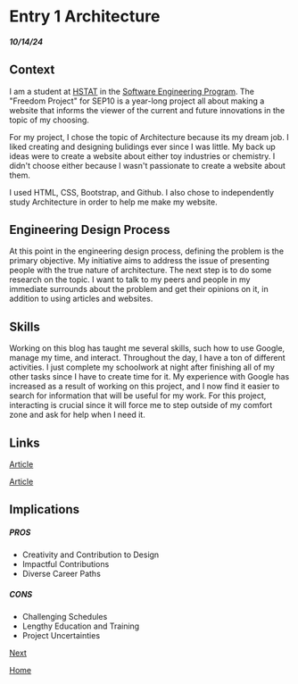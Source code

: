 # Entry 1 Architecture
##### 10/14/24

## Context
I am a student at [HSTAT](https://www.hstat.org/) in the [Software Engineering Program](https://hstatsep.github.io/). The "Freedom Project" for SEP10 is a year-long project all about making a website that informs the viewer of the current and future innovations in the topic of my choosing.

For my project, I chose the topic of Architecture because its my dream job. I liked creating and designing bulidings ever since I was little. My back up ideas were to create a website about either toy industries or chemistry. I didn't choose either because I wasn't passionate to create a website about them. 

I used HTML, CSS, Bootstrap, and Github. I also chose to independently study Architecture in order to help me make my website.

## Engineering Design Process
At this point in the engineering design process, defining the problem is the primary objective. My initiative aims to address the issue of presenting people with the true nature of architecture. The next step is to do some research on the topic. I want to talk to my peers and people in my immediate surrounds about the problem and get their opinions on it, in addition to using articles and websites.
## Skills 
Working on this blog has taught me several skills, such how to use Google, manage my time, and interact. Throughout the day, I have a ton of different activities. I just complete my schoolwork at night after finishing all of my other tasks since I have to create time for it. My experience with Google has increased as a result of working on this project, and I now find it easier to search for information that will be useful for my work. For this project, interacting is crucial since it will force me to step outside of my comfort zone and ask for help when I need it.  

## Links

[Article](https://www.prarch.com/rewards-of-being-an-architect/)

[Article](https://www.architectural-review.com/archive/campaigns/the-big-rethink/the-big-rethink-part-4-the-purposes-of-architecture)

## Implications
##### PROS
* Creativity and Contribution to Design
* Impactful Contributions	
* Diverse Career Paths
##### CONS
* Challenging Schedules
* Lengthy Education and Training
* Project Uncertainties


[Next](entry02.md)

[Home](../README.md)
